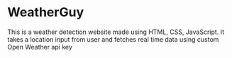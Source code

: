 # WeatherGuy
This is a weather detection website made using HTML, CSS, JavaScript. It takes a location input from user and fetches real time data using custom Open Weather api key
